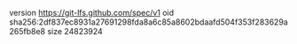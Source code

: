 version https://git-lfs.github.com/spec/v1
oid sha256:2df837ec8931a27691298fda8a6c85a8602bdaafd504f353f283629a265fb8e8
size 24823924
